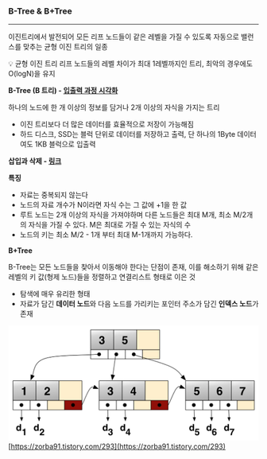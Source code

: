 ### **B-Tree & B+Tree**

---

이진트리에서 발전되어 모든 리프 노드들이 같은 레벨을 가질 수 있도록 자동으로 밸런스를 맞추는 균형 이진 트리의 일종

<aside>
💡 균형 이진 트리
리프 노드들의 레벨 차이가 최대 1레벨까지인 트리, 최악의 경우에도 O(logN)을 유지

</aside>

**B-Tree (B 트리) - [입출력 과정 시각화](https://www.cs.usfca.edu/~galles/visualization/BTree.html)**

하나의 노드에 한 개 이상의 정보를 담거나 2개 이상의 자식을 가지는 트리

- 이진 트리보다 더 많은 데이터를 효율적으로 저장이 가능해짐
- 하드 디스크, SSD는 블럭 단위로 데이터를 저장하고 출력, 단 하나의 1Byte 데이터여도 1KB 블럭으로 입출력

**삽입과 삭제 - [링크](https://velog.io/@chanyoung1998/B%ED%8A%B8%EB%A6%AC)**

**특징**

- 자료는 중복되지 않는다
- 노드의 자료 개수가 N이라면 자식 수는 그 값에 +1을 한 값
- 루트 노드는 2개 이상의 자식을 가져야하며 다른 노드들은 최대 M개, 최소 M/2개의 자식을 가질 수 있다. M은 최대로 가질 수 있는 자식의 수
- 노드의 키는 최소 M/2 - 1개 부터 최대 M-1개까지 가능하다.

**B+Tree**

B-Tree는 모든 노드들을 찾아서 이동해야 한다는 단점이 존재, 이를 해소하기 위해 같은 레벨의 키 값(형제 노드)들을 정렬하고 연결리스트 형태로 이은 것

- 탐색에 매우 유리한 형태
- 자료가 담긴 **데이터 노드**와 다음 노드를 가리키는 포인터 주소가 담긴 **인덱스 노드**가 존재

![B-tree, B+tree](./이미지/img1.daumcdn%201.png)
[https://zorba91.tistory.com/293](https://zorba91.tistory.com/293)